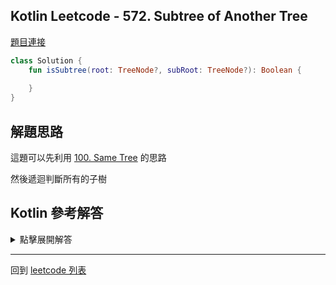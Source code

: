 ## Kotlin Leetcode - 572. Subtree of Another Tree

[題目連接](https://leetcode.com/problems/subtree-of-another-tree/)

```kotlin
class Solution {
    fun isSubtree(root: TreeNode?, subRoot: TreeNode?): Boolean {
        
    }
}
```

## 解題思路

這題可以先利用 [100. Same Tree](100.md) 的思路

然後遞迴判斷所有的子樹

## Kotlin 參考解答

<details>
  <summary markdown='span'>點擊展開解答</summary>

```kotlin
class Solution {
    fun isSubtree(root: TreeNode?, subRoot: TreeNode?): Boolean {
        return when {
            root == null && subRoot == null -> true
            root == null && subRoot != null -> false
            root != null && subRoot == null -> false
            else -> isSameTree(root, subRoot) || isSubtree(root?.left, subRoot) || isSubtree(root?.right, subRoot)
        }
    }

    private fun isSameTree(s: TreeNode?, t: TreeNode?): Boolean {
        return when {
            s == null && t == null -> true
            s == null && t != null -> false
            s != null && t == null -> false
            else -> s?.`val` == t?.`val` && isSameTree(s?.left, t?.left) && isSameTree(s?.right, t?.right)
        }
    }
}
```

相同的邏輯簡化後，可以改寫為

```kotlin
class Solution {
    fun isSubtree(root: TreeNode?, subRoot: TreeNode?): Boolean {
        return when {
            root == null -> subRoot == null
            subRoot == null -> false
            else -> isSameTree(root, subRoot) || isSubtree(root.left, subRoot) || isSubtree(root.right, subRoot)
        }
    }

    private fun isSameTree(s: TreeNode?, t: TreeNode?): Boolean {
        return when {
            s == null -> t == null
            t == null -> false
            else -> s.`val` == t.`val` && isSameTree(s.left, t.left) && isSameTree(s.right, t.right)
        }
    }
}
```

</details>

------

回到 [leetcode 列表](index.md)
